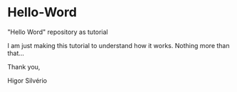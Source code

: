 # Hello-Word
"Hello Word" repository as tutorial

I am just making this tutorial to understand how it works.
Nothing more than that... 

Thank you,

Higor Silvério
